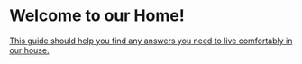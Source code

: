 # Welcome to our Home!

[This guide should help you find any answers you need to live comfortably in our house.](./index.md)

